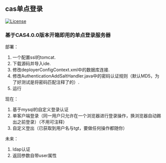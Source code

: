## cas单点登录

[![License](https://img.shields.io/badge/license-Apache%202-4EB1BA.svg?style=flat-square)](https://www.apache.org/licenses/LICENSE-2.0.html)

### 基于CAS4.0.0版本开箱即用的单点登录服务器
部署：

1. 一个配置ssl的tomcat.
2. 下载源码并导入ide.
3. 修改deployerConfigContext.xml中的数据库连接.
4. 修改AuthenticationAddSaltHandler.java中的密码认证规则（默认MD5，为了好测试是将密码匹配注释了的）.
5. 运行

现在：

1. 基于mysql的自定义登录认证
2. 单客户端登录（同一用户只允许在一个浏览器进行登录操作，换浏览器自动踢出之前登录）（不用可注释）
3. 自定义登出（已获取到用户名与tgt，要做任何操作都随你）

未来：

1. ldap认证
2. 返回参数自带user属性